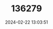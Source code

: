 ---
title: "136279"
category: "Myotis annamiticus"
draft: false
date: 2024-02-22 13:03:51
languages:
  English: ["Annamite water bat", "Annamit Myotis"]
---